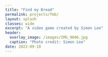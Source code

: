 ```yaml
---
title: "Find my Bread"
permalink: projects/fmb/
layout: splash 
classes: wide
excerpt: "A video game created by Simon Lee"
header:
  overlay_image: /images/IMG_9046.jpg
  caption: "Photo credit: Simon Lee"
date: 2022-09-10
---
```

